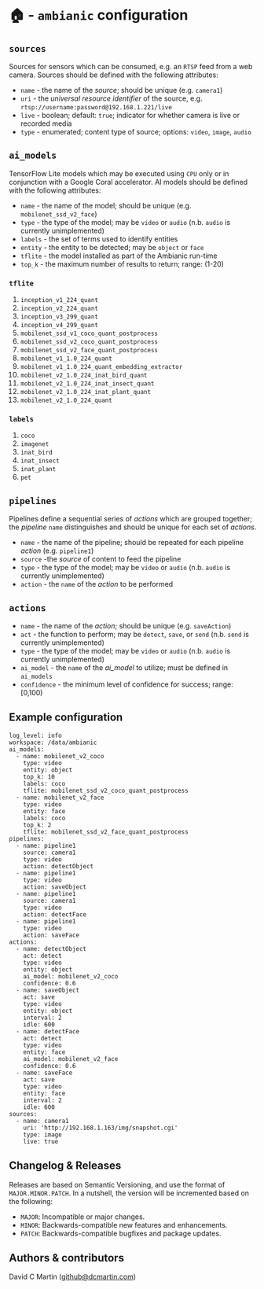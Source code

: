 # &#127968; - `ambianic` configuration

## `sources`
Sources for sensors which can be consumed, e.g. an `RTSP` feed from a web camera.  Sources should be defined with the following attributes:

+ `name` - the name of the _source_; should be unique (e.g. `camera1`)
+ `uri` - the _universal resource identifier_ of the source, e.g. `rtsp://username:password@192.168.1.221/live`
+ `live` - boolean; default: `true`; indicator for whether camera is live or recorded media
+ `type` - enumerated;  content type of source; options: `video`, `image`, `audio`

## `ai_models`
TensorFlow Lite models which may be executed using `CPU` only or in conjunction with a Google Coral accelerator.  AI models should be defined with the following attributes:

+ `name` - the name of the model; should be unique (e.g. `mobilenet_ssd_v2_face`)
+ `type` - the type of the model; may be `video` or `audio` (n.b. `audio` is currently unimplemented)
+ `labels` - the set of terms used to identify entities
+ `entity` - the entity to be detected; may be `object` or `face`
+ `tflite` - the model installed as part of the Ambianic run-time
+ `top_k` - the maximum number of results to return; range: (1-20)

### `tflite`

1. `inception_v1_224_quant`
1. `inception_v2_224_quant`
1. `inception_v3_299_quant`
1. `inception_v4_299_quant`
1. `mobilenet_ssd_v1_coco_quant_postprocess`
1. `mobilenet_ssd_v2_coco_quant_postprocess`
1. `mobilenet_ssd_v2_face_quant_postprocess`
2. `mobilenet_v1_1.0_224_quant`
2. `mobilenet_v1_1.0_224_quant_embedding_extractor`
2. `mobilenet_v2_1.0_224_inat_bird_quant`
2. `mobilenet_v2_1.0_224_inat_insect_quant`
2. `mobilenet_v2_1.0_224_inat_plant_quant`
2. `mobilenet_v2_1.0_224_quant`

### `labels`

1. `coco`
1. `imagenet`
1. `inat_bird`
1. `inat_insect`
1. `inat_plant`
1. `pet`

## `pipelines`
Pipelines define a sequential series of _actions_ which are grouped together; the _pipeline_ `name` distinguishes and should be unique for each set of _actions_.

+ `name` - the name of the pipeline; should be repeated for each pipeline _action_ (e.g. `pipeline1`)
+ `source` -the _source_ of content to feed the pipeline
+ `type` - the type of the model; may be `video` or `audio` (n.b. `audio` is currently unimplemented)
+ `action` - the `name` of the _action_ to be performed

## `actions`

+ `name` - the name of the _action_; should be unique (e.g. `saveAction`)
+ `act` - the function to perform; may be `detect`, `save`, or `send` (n.b. `send` is currently unimplemented)
+ `type` - the type of the model; may be `video` or `audio` (n.b. `audio` is currently unimplemented)
+ `ai_model` - the `name` of the _ai_model_ to utilize; must be defined in `ai_models`
+ `confidence` - the minimum level of confidence for success; range: [0,100)

## Example configuration

```
log_level: info
workspace: /data/ambianic
ai_models:
  - name: mobilenet_v2_coco
    type: video
    entity: object
    top_k: 10
    labels: coco
    tflite: mobilenet_ssd_v2_coco_quant_postprocess
  - name: mobilenet_v2_face
    type: video
    entity: face
    labels: coco
    top_k: 2
    tflite: mobilenet_ssd_v2_face_quant_postprocess
pipelines:
  - name: pipeline1
    source: camera1
    type: video
    action: detectObject
  - name: pipeline1
    type: video
    action: saveObject
  - name: pipeline1
    source: camera1
    type: video
    action: detectFace
  - name: pipeline1
    type: video
    action: saveFace
actions:
  - name: detectObject
    act: detect
    type: video
    entity: object
    ai_model: mobilenet_v2_coco
    confidence: 0.6
  - name: saveObject
    act: save
    type: video
    entity: object
    interval: 2
    idle: 600
  - name: detectFace
    act: detect
    type: video
    entity: face
    ai_model: mobilenet_v2_face
    confidence: 0.6
  - name: saveFace
    act: save
    type: video
    entity: face
    interval: 2
    idle: 600
sources:
  - name: camera1
    uri: 'http://192.168.1.163/img/snapshot.cgi'
    type: image
    live: true
```

## Changelog & Releases
Releases are based on Semantic Versioning, and use the format
of ``MAJOR.MINOR.PATCH``. In a nutshell, the version will be incremented
based on the following:

- ``MAJOR``: Incompatible or major changes.
- ``MINOR``: Backwards-compatible new features and enhancements.
- ``PATCH``: Backwards-compatible bugfixes and package updates.

## Authors & contributors
David C Martin (github@dcmartin.com)

[commits]: https://github.com/dcmartin/hassio-addons/ambianic/commits/master
[contributors]: https://github.com/dcmartin/hassio-addons/ambianic/graphs/contributors
[dcmartin]: https://github.com/dcmartin
[issue]: https://github.com/dcmartin/hassio-addons/ambianic/issues
[keepchangelog]: http://keepachangelog.com/en/1.0.0/
[releases]: https://github.com/dcmartin/hassio-addons/ambianic/releases
[repository]: https://github.com/dcmartin/hassio-addons

<img width="1" src="http://clustrmaps.com/map_v2.png?cl=ffffff&w=a&t=n&d=nHYT4NR2G2QC7Y7yBZRLYccEBA0WFVBI5AgkTmURk9c"/>
